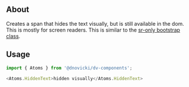 ## About

Creates a span that hides the text visually, but is still available in the dom.
This is mostly for screen readers. This is similar to the [sr-only bootstrap class](https://getbootstrap.com/docs/4.1/utilities/screenreaders/).

## Usage

```javascript
import { Atoms } from '@dnovicki/dv-components';

<Atoms.HiddenText>hidden visually</Atoms.HiddenText>
```
